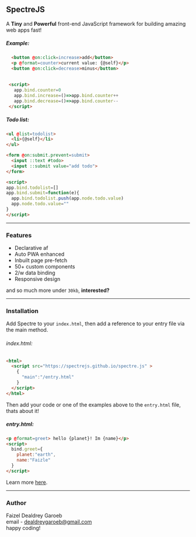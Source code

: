 SpectreJS
---
A **Tiny** and **Powerful** front-end JavaScript framework for building amazing web apps fast!

##### Example:
```html
  <button @on:click=increase>add</button>
  <p @format=counter>current value: {@self}</p>
  <button @on:click=decrease>minus</button>
 
 
 <script>
   app.bind.counter=0
   app.bind.increase=()=>app.bind.counter++
   app.bind.decrease=()=>app.bind.counter--
 </script>
```

##### Todo list:
```html
<ul @list=todolist>
  <li>{@self}</li>
</ul>

<form @on:submit.prevent=submit>
  <input ::text #todo>
  <input ::submit value="add todo">
</form>

<script>
app.bind.todolist=[]
app.bind.submit=function(e){
  app.bind.todolist.push(app.node.todo.value)
  app.node.todo.value=""
}
</script>
```

---
### Features
- Declarative af
- Auto PWA enhanced
- Inbuilt page pre-fetch
- 50+ custom components
- 2/w data binding
- Responsive design

and so much more under `30kb`, **interested?**

---
### Installation

Add Spectre to your `index.html`, then add a reference to your entry file via the main method.
###### index.html:
```html
<html>
  <script src="https://spectrejs.github.io/spectre.js" >
    {
      "main":"/entry.html"
    }
  </script>
</html>
```

Then add your code or one of the examples above to the `entry.html` file, thats about it!
##### entry.html:
```html
<p @format=greet> hello {planet}! Im {name}</p>
<script>
  bind.greet={
    planet:"earth",
    name:"Faizle"
  }
</script>
```

Learn more [here](https://spectrejs.github.io).

---
### Author
Faizel Dealdrey Garoeb<br/>email - <dealdreygaroeb@gmail.com><br/>happy coding!
